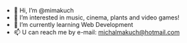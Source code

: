 - 👋 Hi, I’m @mimakuch
- 👀 I’m interested in music, cinema, plants and video games!
- 🌱 I’m currently learning Web Development
- 📫 U can reach me by e-mail: michalmakuch@hotmail.com

